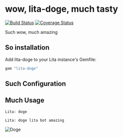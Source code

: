 # wow, lita-doge, much tasty

[![Build Status](https://travis-ci.org/skelz0r/lita-doge.png?branch=master)](https://travis-ci.org/skelz0r/lita-doge)
[![Coverage Status](https://coveralls.io/repos/skelz0r/lita-doge/badge.png)](https://coveralls.io/r/skelz0r/lita-doge)

Such wow, much amazing

## So installation

Add lita-doge to your Lita instance's Gemfile:

``` ruby
gem "lita-doge"
```

## Such Configuration



## Much Usage

```
Lita: doge
```

```
Lita: doge lita bot amazing
```

![Doge](http://dogr.io/doge/such%20lita/much%20bot/so%20amazing.png?split=false)
